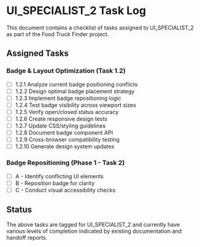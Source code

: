 # UI_SPECIALIST_2 Task Log

This document contains a checklist of tasks assigned to UI_SPECIALIST_2 as part of the Food Truck Finder project.

## Assigned Tasks

### Badge & Layout Optimization (Task 1.2)

- [ ] 1.2.1 Analyze current badge positioning conflicts
- [ ] 1.2.2 Design optimal badge placement strategy
- [ ] 1.2.3 Implement badge repositioning logic
- [ ] 1.2.4 Test badge visibility across viewport sizes
- [ ] 1.2.5 Verify open/closed status accuracy
- [ ] 1.2.6 Create responsive design tests
- [ ] 1.2.7 Update CSS/styling guidelines
- [ ] 1.2.8 Document badge component API
- [ ] 1.2.9 Cross-browser compatibility testing
- [ ] 1.2.10 Generate design system updates

### Badge Repositioning (Phase 1 - Task 2)

- [ ] A - Identify conflicting UI elements
- [ ] B - Reposition badge for clarity
- [ ] C - Conduct visual accessibility checks

## Status

The above tasks are tagged for UI_SPECIALIST_2 and currently have various levels of completion indicated by existing documentation and handoff reports.

